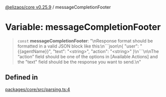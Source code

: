 [@elizaos/core v0.25.9](../index.md) / messageCompletionFooter

# Variable: messageCompletionFooter

> `const` **messageCompletionFooter**: "\nResponse format should be formatted in a valid JSON block like this:\n\`\`\`json\n\{ \"user\": \"\{\{agentName\}\}\", \"text\": \"\<string\>\", \"action\": \"\<string\>\" \}\n\`\`\`\n\nThe “action” field should be one of the options in \[Available Actions\] and the \"text\" field should be the response you want to send.\n"

## Defined in

[packages/core/src/parsing.ts:4](https://github.com/Shelpin/aeternalsv2/blob/main/packages/core/src/parsing.ts#L4)
